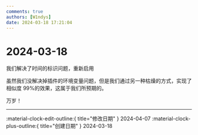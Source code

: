 ```yaml
---
comments: true
authors: [W1ndys]
date: 2024-03-18 17:21:04
---
```


# 2024-03-18

我们解决了时间的标识问题，重新启用

<!-- more -->

虽然我们没解决掉插件的环境变量问题，但是我们通过另一种枯燥的方式，实现了相似度 99%的效果，这属于我们所预期的。

万岁！

---

:material-clock-edit-outline:{ title="修改日期" } 2024-04-07
:material-clock-plus-outline:{ title="创建日期" } 2024-03-18
